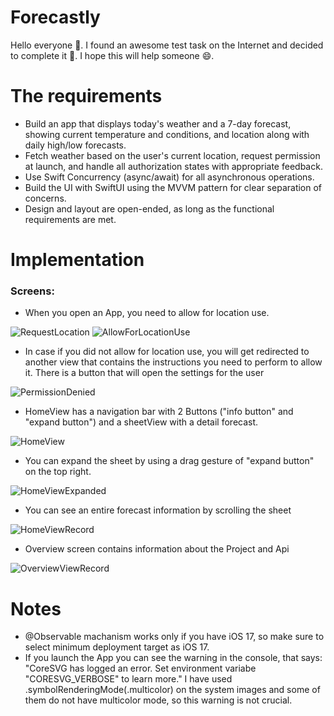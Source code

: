 # Forecastly
Hello everyone 👋. I found an awesome test task on the Internet and decided to complete it 🚀.
I hope this will help someone 😄.

# The requirements
- Build an app that displays today's weather and a 7-day forecast, showing current temperature and conditions, and location along with daily high/low forecasts.
- Fetch weather based on the user's current location, request permission at launch, and handle all authorization states with appropriate feedback.
- Use Swift Concurrency (async/await) for all asynchronous operations.
- Build the UI with SwiftUI using the MVVM pattern for clear separation of concerns.
- Design and layout are open-ended, as long as the functional requirements are met.

# Implementation

### Screens:

- When you open an App, you need to allow for location use.
  
![RequestLocation](https://github.com/user-attachments/assets/4748a810-9a70-4bec-a064-72e650f86189)
![AllowForLocationUse](https://github.com/user-attachments/assets/2829d441-6270-45b4-8abc-eb967835720c)

- In case if you did not allow for location use, you will get redirected to another view that contains the instructions you need to perform to allow it.
  There is a button that will open the settings for the user
  
![PermissionDenied](https://github.com/user-attachments/assets/e27af6dd-2001-47de-bd5c-0a44b127fa3f)

- HomeView has a navigation bar with 2 Buttons ("info button" and "expand button") and a sheetView with a detail forecast.

![HomeView](https://github.com/user-attachments/assets/9cb7bc1e-4f99-46fa-89f5-a39fabe1939e)

- You can expand the sheet by using a drag gesture of "expand button" on the top right.

![HomeViewExpanded](https://github.com/user-attachments/assets/ae753571-c2cb-4c31-8907-443a2aef12bf)

- You can see an entire forecast information by scrolling the sheet

![HomeViewRecord](https://github.com/user-attachments/assets/ab509bca-35b1-4b14-9f52-0fc26cfc3a27)

- Overview screen contains information about the Project and Api

![OverviewViewRecord](https://github.com/user-attachments/assets/6a6bfa84-5157-4001-93b1-52925e00e024)




# Notes
- @Observable machanism works only if you have iOS 17, so make sure to select minimum deployment target as iOS 17.
- If you launch the App you can see the warning in the console, that says: "CoreSVG has logged an error. Set environment variabe "CORESVG_VERBOSE" to learn more."
  I have used .symbolRenderingMode(.multicolor) on the system images and some of them do not have multicolor mode, so this warning is not crucial.
  
